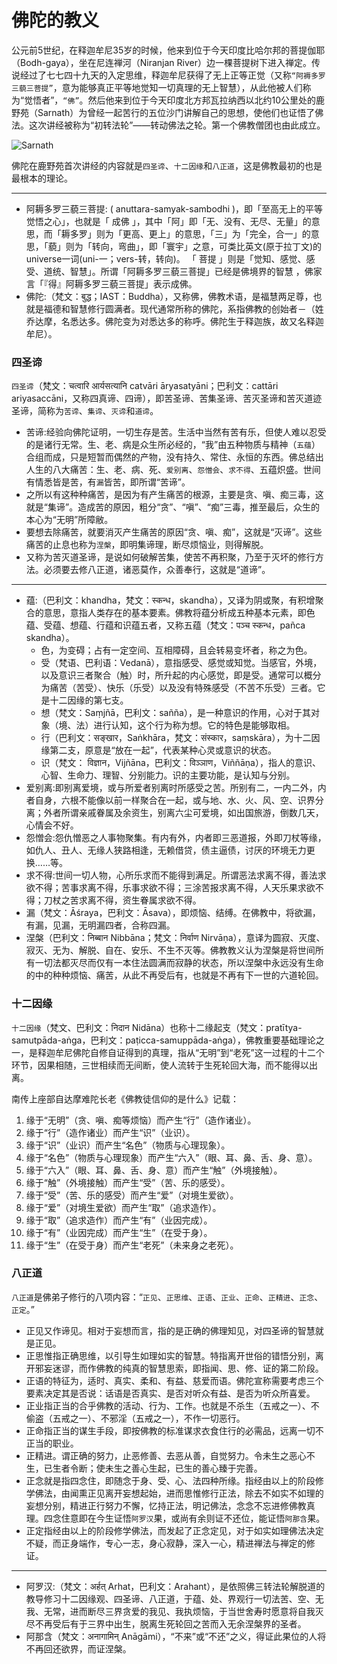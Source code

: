 # 佛陀的教义
公元前5世纪，在释迦牟尼35岁的时候，他来到位于今天印度比哈尔邦的菩提伽耶（Bodh-gaya），坐在尼连禅河（Niranjan River）边一棵菩提树下进入禅定。传说经过了七七四十九天的入定思维，释迦牟尼获得了无上正等正觉（又称`“阿褥多罗三藐三菩提”`，意为能够真正平等地觉知一切真理的无上智慧），从此他被人们称为“觉悟者”，`“佛”`。然后他来到位于今天印度北方邦瓦拉纳西以北约10公里处的鹿野苑（Sarnath）为曾经一起苦行的五位沙门讲解自己的思想，使他们也证悟了佛法。这次讲经被称为“初转法轮”——转动佛法之轮。第一个佛教僧团也由此成立。

![Sarnath](http://upload.wikimedia.org/wikipedia/commons/thumb/9/9a/Five_disciples_at_Sarnath.jpg/550px-Five_disciples_at_Sarnath.jpg)

佛陀在鹿野苑首次讲经的内容就是`四圣谛`、`十二因缘`和`八正道`，这是佛教最初的也是最根本的理论。

---

* 阿耨多罗三藐三菩提: ( anuttara-samyak-sambodhi )，即「至高无上的平等觉悟之心」，也就是「 成佛 」，其中「阿」即「无、没有、无尽、无量」的意思，而「耨多罗」则为「更高、更上」的意思，「三」为「完全，合一」的意思，「藐」则为「转向，弯曲」，即「寰宇」之意，可类比英文(原于拉丁文)的universe一词(uni-一；vers-转，转向)。 「 菩提 」则是「觉知、感觉、感受、道统、智慧」。所谓「阿耨多罗三藐三菩提」已经是佛境界的智慧 ，佛家言「『得』阿耨多罗三藐三菩提」表示成佛。
* 佛陀:（梵文：बुद्ध；IAST：Buddha），又称佛，佛教术语，是福慧两足尊，也就是福德和智慧修行圆满者。现代通常所称的佛陀，系指佛教的创始者－（姓乔达摩，名悉达多。佛陀变为对悉达多的称呼。佛陀生于释迦族，故又名释迦牟尼）。

### 四圣谛
`四圣谛`（梵文：चत्वारि आर्यसत्यानि catvāri āryasatyāni；巴利文：cattāri ariyasaccāni，又称四真谛、四谛），即苦圣谛、苦集圣谛、苦灭圣谛和苦灭道迹圣谛，简称为`苦谛`、`集谛`、`灭谛`和`道谛`。
  
* 苦谛:经验向佛陀证明，一切生存是苦。生活中当然有苦有乐，但使人难以忍受的是诸行无常。生、老、病是众生所必经的，“我”由五种物质与精神（`五蕴`）合组而成，只是短暂而偶然的产物，没有持久、常住、永恒的东西。佛总结出人生的八大痛苦：生、老、病、死、`爱别离`、`怨憎会`、`求不得`、五蕴炽盛。世间有情悉皆是苦，有`漏`皆苦，即所谓“苦谛”。
* 之所以有这种种痛苦，是因为有产生痛苦的根源，主要是贪、嗔、痴三毒，这就是“集谛”。造成苦的原因，粗分“贪”、“嗔”、“痴”三毒，推至最后，众生的本心为“无明”所障敝。
* 要想去除痛苦，就要消灭产生痛苦的原因“贪、嗔、痴”，这就是“灭谛”。这些痛苦的止息也称为`涅槃`，即明集谛理，断尽烦恼业，则得解脱。
* 又称为苦灭道圣谛，是说如何破解苦集，使苦不再积聚，乃至于灭坏的修行方法。必须要去修八正道，诸恶莫作，众善奉行，这就是“道谛”。

---

* 蕴:（巴利文：khandha，梵文：स्कन्ध，skandha），又译为阴或聚，有积增聚合的意思，意指人类存在的基本要素。佛教将蕴分析成五种基本元素，即色蕴、受蕴、想蕴、行蕴和识蕴五者，又称五蕴（梵文：पञ्च स्कन्ध，pañca skandha）。
  * 色，为变碍；占有一定空间、互相障碍，且会转易变坏者，称之为色。
  * 受（梵语、巴利语：Vedanā），意指感受、感觉或知觉。当感官，外境，以及意识三者聚合（触）时，所升起的内心感觉，即是受。通常可以概分为痛苦（苦受）、快乐（乐受）以及没有特殊感受（不苦不乐受）三者。它是十二因缘的第七支。
  * 想（梵文：Saṃjñā，巴利文：sañña），是一种意识的作用，心对于其对象（境、法）进行认知，这个行为称为想。它的特色是能够取相。
  * 行（巴利文：सङ्खार，Saṅkhāra，梵文：संस्कार，saṃskāra），为十二因缘第二支，原意是“放在一起”，代表某种心灵或意识的状态。
  * 识（梵文： विज्ञान，Vijñāna，巴利文：विञ्ञाण，Viññāṇa），指人的意识、心智、生命力、理智、分别能力。识的主要功能，是认知与分别。
* 爱别离:即别离爱境，或与所爱者别离时所感受之苦。所别有二，一内二外，内者自身，六根不能像以前一样聚合在一起，或与地、水、火、风、空、识界分离；外者所谓亲戚眷属及余资生，别离六尘可爱境，如出国旅游，倒数几天，心情会不好。
* 怨憎会:怨仇憎恶之人事物聚集。有内有外，内者即三恶道报，外即刀杖等缘，如仇人、丑人、无缘人狭路相逢，无赖借贷，债主逼债，讨厌的环境无力更换……等。
* 求不得:世间一切人物，心所乐求而不能得到满足。所谓恶法求离不得，善法求欲不得；苦事求离不得，乐事求欲不得；三涂苦报求离不得，人天乐果求欲不得；刀杖之苦求离不得，资生眷属求欲不得。
* 漏（梵文：Āśraya，巴利文：Āsava），即烦恼、结缚。在佛教中，将欲漏，有漏，见漏，无明漏四者，合称四漏。
* 涅槃（巴利文：निब्बान Nibbāna；梵文：निर्वाण Nirvāṇa），意译为圆寂、灭度、寂灭、无为、解脱、自在、安乐、不生不灭等。佛教教义认为涅槃是将世间所有一切法都灭尽而仅有一本住法圆满而寂静的状态，所以涅槃中永远没有生命的中的种种烦恼、痛苦，从此不再受后有，也就是不再有下一世的六道轮回。

### 十二因缘
`十二因缘`（梵文、巴利文：निदान Nidāna）也称十二缘起支（梵文：pratītya-samutpāda-aṅga，巴利文：paṭicca-samuppāda-aṅga），佛教重要基础理论之一，是释迦牟尼佛陀自修自证得到的真理，指从“无明”到“老死”这一过程的十二个环节，因果相随，三世相续而无间断，使人流转于生死轮回大海，而不能得以出离。

南传上座部自达摩难陀长老《佛教徒信仰的是什么》记载：

1. 缘于“无明”（贪、嗔、痴等烦恼）而产生“行”（造作诸业）。
2. 缘于“行”（造作诸业）而产生“识”（业识）。
3. 缘于“识”（业识）而产生“名色”（物质与心理现象）。
4. 缘于“名色”（物质与心理现象）而产生“六入”（眼、耳、鼻、舌、身、意）。
5. 缘于“六入”（眼、耳、鼻、舌、身、意）而产生“触”（外境接触）。
6. 缘于“触”（外境接触）而产生“受”（苦、乐的感受）。
7. 缘于“受”（苦、乐的感受）而产生“爱”（对境生爱欲）。
8. 缘于“爱”（对境生爱欲）而产生“取”（追求造作）。
9. 缘于“取”（追求造作）而产生“有”（业因完成）。
10. 缘于“有”（业因完成）而产生“生”（在受于身）。
11. 缘于“生”（在受于身）而产生“老死”（未来身之老死）。

### 八正道
`八正道`是佛弟子修行的八项内容：“`正见`、`正思维`、`正语`、`正业`、`正命`、`正精进`、`正念`、`正定`。”

* 正见又作谛见。相对于妄想而言，指的是正确的佛理知见，对四圣谛的智慧就是正见。
* 正思惟指正确思维，以引导生如理如实的智慧。特指离开世俗的错悟分别，离开邪妄迷谬，而作佛教的纯真的智慧思索，即指闻、思、修、证的第二阶段。
* 正语的特征为，适时、真实、柔和、有益、慈爱而语。佛陀宣称需要考虑三个要素决定其是否说：话语是否真实、是否对听众有益、是否为听众所喜爱。
* 正业指正当的合乎佛教的活动、行为、工作。也就是不杀生（五戒之一）、不偷盗（五戒之一）、不邪淫（五戒之一），不作一切恶行。
* 正命指正当的谋生手段，即按佛教的标准谋求衣食住行的必需品，远离一切不正当的职业。
* 正精进。谓正确的努力，止恶修善、去恶从善，自觉努力。令未生之恶心不生，已生者令断；使未生之善心生起，已生的善心臻于完善。
* 正念就是指四念住，即随念于身、受、心、法四种所缘。指经由以上的阶段修学佛法，由闻熏正见离开妄想起始，进而思惟修行正法，除去不如实不如理的妄想分别，精进正行努力不懈，忆持正法，明记佛法，念念不忘进修佛教真理。四念住意即在今生证悟`阿罗汉`果，或尚有余则证不还位，能证悟`阿那含`果。
* 正定指经由以上的阶段修学佛法，而发起了正念定见，对于如实如理佛法决定不疑，而正身端作，专心一志，身心寂静，深入一心，精进禅法与禅定的修证。

---

* 阿罗汉:（梵文：अर्हत् Arhat，巴利文：Arahant），是依照佛三转法轮解脱道的教导修习十二因缘观、四圣谛、八正道，于蕴、处、界观行一切法苦、空、无我、无常，进而断尽三界贪爱的我见、我执烦恼，于当世舍寿时愿意将自我灭尽不再受后有于三界中出生，脱离生死轮回之苦而入无余涅槃界的圣者。
* 阿那含（梵文：अनागामिन् Anāgāmi），“不来”或“不还”之义，得证此果位的人将不再回还欲界，而证涅槃。
